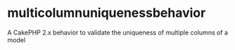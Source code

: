 multicolumnuniquenessbehavior
=============================

A CakePHP 2.x behavior to validate the uniqueness of multiple columns of a model
